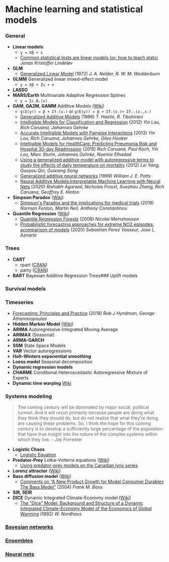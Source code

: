 # Machine learning and statistical models

### General
- **Linear models**
  - `y = Xβ + ε`
  - [Common statistical tests are linear models (or: how to teach stats)]() *Jonas Kristoffer Lindeløv*
- **GLM**
  - [Generalized Linear Model](https://docs.ufpr.br/~taconeli/CE225/Artigo.pdf) (1972) *J. A. Nelder, R. W. M. Wedderburn*
- **GLMM** Generalized linear mixed-effect model
  - `y = Xβ + Zu + ε`
- **LASSO**
- **MARS/Earth** Multivariate Adaptive Regression Splines
  - `y = ΣcⱼBⱼ(x)`
- **GAM, GA2M, GAMM** Additive Models ([Wiki](https://en.wikipedia.org/wiki/Generalized_additive_model))
  - `g(E(y)) = β + Σfⱼ(xⱼ)` or `g(E(y)) = β + Σfⱼ(xⱼ)+ Σfᵢⱼ(xᵢ,xⱼ)`
  - [Generalized Additive Models](https://projecteuclid.org/euclid.ss/1177013604) (1986) *T. Hastie, R. Tibshirani*
  - [Intelligible Models for Classification and Regression](https://www.cs.cornell.edu/~yinlou/papers/lou-kdd12.pdf) (2012) *Yin Lou, Rich Caruana, Johannes Gehrke*
  - [Accurate Intelligible Models with Pairwise Interactions](https://www.cs.cornell.edu/~yinlou/papers/lou-kdd13.pdf) (2013) *Yin Lou, Rich Caruana, Johannes Gehrke, Giles Hooker*
  - [Intelligible Models for HealthCare: Predicting Pneumonia Risk and Hospital 30-day Readmission](https://www.microsoft.com/en-us/research/publication/intelligible-models-healthcare-predicting-pneumonia-risk-hospital-30-day-readmission/) (2015) *Rich Caruana, Paul Koch, Yin Lou, Marc Sturm, Johannes Gehrke, Noemie Elhadad*
  - [Using a generalized additive model with autoregressive terms to study the effects of daily temperature on mortality](https://www.ncbi.nlm.nih.gov/pmc/articles/PMC3549928/#!po=1.47059) (2012) *Lei Yang, Guoyou Qin, Guixiang Song*
  - [Generalized additive neural networks](https://dl.acm.org/doi/10.1145/312129.312228) (1999) *William J. E. Potts*
  - [Neural Additive Models:Interpretable Machine Learning with Neural Nets](https://arxiv.org/pdf/2004.13912.pdf) (2020) *Rishabh Agarwal, Nicholas Frosst, Xuezhou Zhang, Rich Caruana, Geoffrey E. Hinton*
- **Simpson Paradox** ([Wiki](https://en.wikipedia.org/wiki/Simpson's_paradox))
  - [Simpson's Paradox and the implications for medical trials](https://arxiv.org/pdf/1912.01422) (2019) *Norman Fenton, Martin Neil, Anthony Constantinou*
- **Quantile Regression** ([Wiki](https://en.wikipedia.org/wiki/Quantile_regression))
  - [Quantile Regression Forests](http://jmlr.csail.mit.edu/papers/volume7/meinshausen06a/meinshausen06a.pdf) (2006) *Nicolai Meinshausen*
  - [Probabilistic forecasting approaches for extreme NO2 episodes: acomparison of models](https://arxiv.org/pdf/2003.11356.pdf) (2020) *Sebastian Perez Vasseur, Jose L. Aznarte*

### Trees
- **CART**
  - rpart ([CRAN](https://cran.r-project.org/web/packages/rpart/))
  - party ([CRAN](https://cran.r-project.org/web/packages/party/))
- **BART** Bayesian Additive Regression Trees### Uplift models

### Survival models

### Timeseries
- [Forecasting: Principles and Practice](https://otexts.com/fpp2/) (2018) *Rob J Hyndman, George Athanasopoulos*
- **Hidden Markov Model** ([Wiki](https://en.wikipedia.org/wiki/Hidden_Markov_model))
- **ARIMA** Autoregressive Integrated Moving Average
- **ARIMAX** (Seasonal)
- **ARMA-GARCH**
- **SSM** State Space Models
- **VAR** Vector autoregressions
- **Holt-Winters exponential smoothing**
- **Loess model** Seasonal decomposition
- **Dynamic regression models**
- **CHARME** Conditional Heteroscedastic Autoregressive Mixture of Experts
- **Dynamic time warping** [Wiki](https://en.wikipedia.org/wiki/Dynamic_time_warping)

### Systems modeling
> The coming century will be dominated by major social, political turmoil. And it will result primarily because people are doing what they think they should do, but do not realize that what they’re doing are causing these problems. So, I think the hope for this coming century is to develop a sufficiently large percentage of the population that have true insight into the nature of the complex systems within which they live. - Jay Forrester
- **Logistic Chaos**
  - [Logistic Equation](https://www.stsci.edu/~lbradley/seminar/logdiffeqn.html)
- **Predator-Prey** Lotka–Volterra equations ([Wiki](https://en.wikipedia.org/wiki/Lotka%E2%80%93Volterra_equations))
  - [Using predator-prey models on the Canadian lynx series](https://statmodeling.stat.columbia.edu/2012/01/28/the-last-word-on-the-canadian-lynx-series/)
- **Lorenz attractor** ([Wiki](https://en.wikipedia.org/wiki/Lorenz_system))
- **Bass diffusion model** ([Wiki](https://en.wikipedia.org/wiki/Bass_diffusion_model))
  - [Comments on “A New Product Growth for Model Consumer Durables The Bass Model”](https://pubsonline.informs.org/doi/10.1287/mnsc.1040.0300) (2004) *Frank M. Bass*
- **SIR, SEIR**
- **DICE** Dynamic Integrated Climate-Economy model ([Wiki](https://en.wikipedia.org/wiki/DICE_model))
  - [The "Dice" Model: Background and Structure of a Dynamic Integrated Climate-Economy Model of the Economics of Global Warming](http://cowles.yale.edu/sites/default/files/files/pub/d10/d1009.pdf) (1992) *W. Nordhaus*


### [Bayesian networks](https://github.com/mlpapers/bayesian-nets)
### [Ensembles](https://github.com/mlpapers/ensemble-learning)
### [Neural nets](https://github.com/mlpapers/neural-nets)

